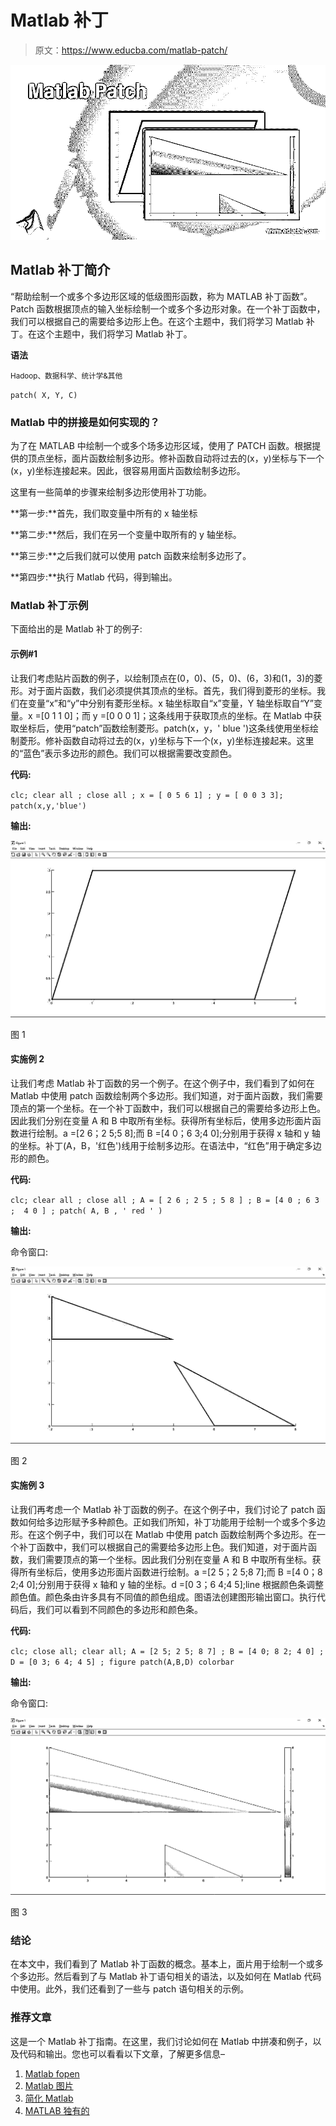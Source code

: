 # Matlab 补丁

> 原文：<https://www.educba.com/matlab-patch/>

![Matlab Patch](img/b663901439466efad830c228105054c0.png)



## Matlab 补丁简介

“帮助绘制一个或多个多边形区域的低级图形函数，称为 MATLAB 补丁函数”。Patch 函数根据顶点的输入坐标绘制一个或多个多边形对象。在一个补丁函数中，我们可以根据自己的需要给多边形上色。在这个主题中，我们将学习 Matlab 补丁。在这个主题中，我们将学习 Matlab 补丁。

**语法**

<small>Hadoop、数据科学、统计学&其他</small>

`patch( X, Y, C)`

### Matlab 中的拼接是如何实现的？

为了在 MATLAB 中绘制一个或多个场多边形区域，使用了 PATCH 函数。根据提供的顶点坐标，面片函数绘制多边形。修补函数自动将过去的(x，y)坐标与下一个(x，y)坐标连接起来。因此，很容易用面片函数绘制多边形。

这里有一些简单的步骤来绘制多边形使用补丁功能。

**第一步:**首先，我们取变量中所有的 x 轴坐标

**第二步:**然后，我们在另一个变量中取所有的 y 轴坐标。

**第三步:**之后我们就可以使用 patch 函数来绘制多边形了。

**第四步:**执行 Matlab 代码，得到输出。

### Matlab 补丁示例

下面给出的是 Matlab 补丁的例子:

#### 示例#1

让我们考虑贴片函数的例子，以绘制顶点在(0，0)、(5，0)、(6，3)和(1，3)的菱形。对于面片函数，我们必须提供其顶点的坐标。首先，我们得到菱形的坐标。我们在变量“x”和“y”中分别有菱形坐标。x 轴坐标取自“x”变量，Y 轴坐标取自“Y”变量。x =[0 1 1 0]；而 y =[0 0 0 1]；这条线用于获取顶点的坐标。在 Matlab 中获取坐标后，使用“patch”函数绘制菱形。patch(x，y，' blue ')这条线使用坐标绘制菱形。修补函数自动将过去的(x，y)坐标与下一个(x，y)坐标连接起来。这里的“蓝色”表示多边形的颜色。我们可以根据需要改变颜色。

**代码:**

`clc;
clear all ;
close all ;
x = [ 0 5 6 1] ;
y = [ 0 0 3 3];
patch(x,y,'blue')`

**输出:**

![Matlab Patch output 1](img/9c4d4a38c1fdb55f8eac5ba13a1cc108.png)



图 1

#### 实施例 2

让我们考虑 Matlab 补丁函数的另一个例子。在这个例子中，我们看到了如何在 Matlab 中使用 patch 函数绘制两个多边形。我们知道，对于面片函数，我们需要顶点的第一个坐标。在一个补丁函数中，我们可以根据自己的需要给多边形上色。因此我们分别在变量 A 和 B 中取所有坐标。获得所有坐标后，使用多边形面片函数进行绘制。a =[2 6；2 5;5 8];而 B =[4 0；6 3;4 0];分别用于获得 x 轴和 y 轴的坐标。补丁(A，B，'红色')线用于绘制多边形。在语法中，“红色”用于确定多边形的颜色。

**代码:**

`clc;
clear all ;
close all ;
A = [ 2 6 ; 2 5 ; 5 8 ] ;
B = [4 0 ; 6 3 ;  4 0 ] ;
patch( A, B , ' red ' )`

**输出:**

命令窗口:

![Matlab Patch output 2](img/80d98cafb425f798c1fdefad488c7ac9.png)



图 2

#### 实施例 3

让我们再考虑一个 Matlab 补丁函数的例子。在这个例子中，我们讨论了 patch 函数如何给多边形赋予多种颜色。正如我们所知，补丁功能用于绘制一个或多个多边形。在这个例子中，我们可以在 Matlab 中使用 patch 函数绘制两个多边形。在一个补丁函数中，我们可以根据自己的需要给多边形上色。我们知道，对于面片函数，我们需要顶点的第一个坐标。因此我们分别在变量 A 和 B 中取所有坐标。获得所有坐标后，使用多边形面片函数进行绘制。a =[2 5；2 5;8 7];而 B =[4 0；8 2;4 0];分别用于获得 x 轴和 y 轴的坐标。d =[0 3；6 4;4 5];line 根据颜色条调整颜色值。颜色条由许多具有不同值的颜色组成。图语法创建图形输出窗口。执行代码后，我们可以看到不同颜色的多边形和颜色条。

**代码:**

`clc;
close all;
clear all;
A = [2 5; 2 5; 8 7] ;
B = [4 0; 8 2; 4 0] ;
D = [0 3; 6 4; 4 5] ;
figure
patch(A,B,D)
colorbar`

**输出:**

命令窗口:

![output 3](img/fe92b6b9dd0de20fe284155dbe202673.png)



图 3

### 结论

在本文中，我们看到了 Matlab 补丁函数的概念。基本上，面片用于绘制一个或多个多边形。然后看到了与 Matlab 补丁语句相关的语法，以及如何在 Matlab 代码中使用。此外，我们还看到了一些与 patch 语句相关的示例。

### 推荐文章

这是一个 Matlab 补丁指南。在这里，我们讨论如何在 Matlab 中拼凑和例子，以及代码和输出。您也可以看看以下文章，了解更多信息–

1.  [Matlab fopen](https://www.educba.com/matlab-fopen/)
2.  [Matlab 图片](https://www.educba.com/matlab-images/)
3.  [简化 Matlab](https://www.educba.com/simplify-matlab/)
4.  [MATLAB 独有的](https://www.educba.com/matlab-unique/)






